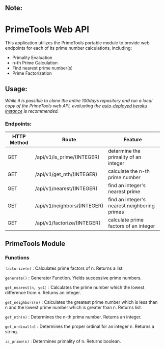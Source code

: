 ## Note:
# PrimeTools Web API
This application utilizes the PrimeTools portable module to provide web endpoints for each of its prime number calculations, including:
- Primality Evaluation
- n-th Prime Calculation
- Find nearest prime number(s)
- Prime Factorization

## Usage:
_While it is possible to clone the entire 100days repository and run a local copy of the PrimeTools web API, evaluating the [auto-deployed heroku instance](https://prime-tools.herokuapp.com/api/v1) is recommended._

### Endpoints:
HTTP Method	| Route				| Feature
--------------- | ----------------------------- | ----------
GET		| /api/v1/is_prime/{INTEGER}	| determine the primality of an integer
GET		| /api/v1/get_nth/{INTEGER}	| calculate the n-th prime number
GET		| /api/v1/nearest/{INTEGER}	| find an integer's nearest prime
GET		| /api/v1/neighbors/{INTEGER}	| find an integer's nearest neighboring primes
GET		| /api/v1/factorize/{INTEGER}	| calculate prime factors of an integer

PrimeTools Module
-----------------

### Functions

`factorize(n)`
:   Calculates prime factors of n. Returns a list.


`generate()`
:   Generator Function. Yields successive prime numbers.


`get_nearest(n, y=1)`
:   Calculates the prime number which the lowest difference from n. Returns
    an integer.


`get_neighbors(n)`
:   Calculates the greatest prime number which is less than n and the lowest
    prime number which is greater than n. Returns list.


`get_nth(n)`
:   Determines the n-th prime number. Returns an integer.


`get_ordinal(n)`
:   Determines the proper ordinal for an integer n. Returns a string.


`is_prime(n)`
:   Determines primality of n. Returns boolean.

